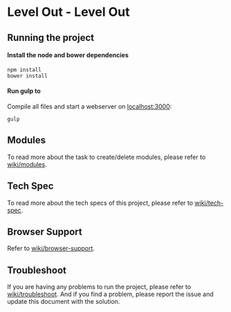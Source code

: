 # Level Out - Level Out

## Running the project

#### Install the node and bower dependencies
```
npm install
bower install
```

#### Run gulp to
Compile all files and start a webserver on [localhost:3000](http://localhost:3000):
```
gulp
```

## Modules
To read more about the task to create/delete modules, please refer to [wiki/modules](wiki/modules.md).

## Tech Spec
To read more about the tech specs of this project, please refer to [wiki/tech-spec](wiki/tech-spec.md).

## Browser Support
Refer to [wiki/browser-support](wiki/browser-support.md).

## Troubleshoot
If you are having any problems to run the project, please refer to [wiki/troubleshoot](wiki/troubleshoot.md). And if you find a problem, please report the issue and update this document with the solution.
